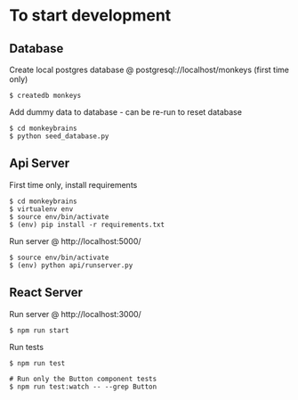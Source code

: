 # To start development

## Database
Create local postgres database @ postgresql://localhost/monkeys (first time only)

    $ createdb monkeys

Add dummy data to database - can be re-run to reset database

    $ cd monkeybrains
    $ python seed_database.py


## Api Server
First time only, install requirements

	$ cd monkeybrains
	$ virtualenv env
	$ source env/bin/activate
	$ (env) pip install -r requirements.txt

Run server @ http://localhost:5000/

	$ source env/bin/activate
	$ (env) python api/runserver.py

## React Server

Run server @ http://localhost:3000/

    $ npm run start

Run tests

    $ npm run test

    # Run only the Button component tests
    $ npm run test:watch -- --grep Button

